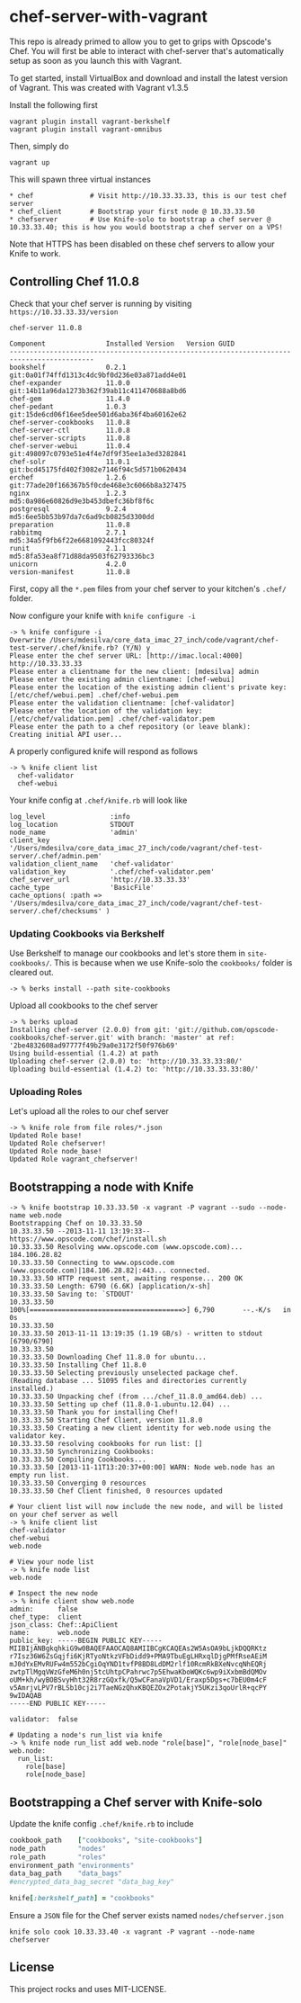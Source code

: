 # chef-server-with-vagrant

This repo is already primed to allow you to get to grips with Opscode's
Chef.  You will first be able to interact with chef-server that's
automatically setup as soon as you launch this with Vagrant.

To get started, install VirtualBox and download and install the latest
version of Vagrant.  This was created with Vagrant v1.3.5

Install the following first

    vagrant plugin install vagrant-berkshelf
    vagrant plugin install vagrant-omnibus

Then, simply do

    vagrant up

This will spawn three virtual instances

    * chef              # Visit http://10.33.33.33, this is our test chef server
    * chef_client       # Bootstrap your first node @ 10.33.33.50
    * chefserver        # Use Knife-solo to bootstrap a chef server @ 10.33.33.40; this is how you would bootstrap a chef server on a VPS!

Note that HTTPS has been disabled on these chef servers to allow your
Knife to work.

## Controlling Chef 11.0.8

Check that your chef server is running by visiting `https://10.33.33.33/version`

```
chef-server 11.0.8

Component               Installed Version   Version GUID
-------------------------------------------------------------------------------------------
bookshelf               0.2.1               git:0a01f74ffd1313c4dc9bf0d236e03a871add4e01
chef-expander           11.0.0              git:14b11a96da1273b362f39ab11c411470688a8bd6
chef-gem                11.4.0
chef-pedant             1.0.3               git:15de6cd06f16ee5dee501d6aba36f4ba60162e62
chef-server-cookbooks   11.0.8
chef-server-ctl         11.0.8
chef-server-scripts     11.0.8
chef-server-webui       11.0.4              git:498097c0793e51e4f4e7df9f35ee1a3ed3282841
chef-solr               11.0.1              git:bcd45175fd402f3082e7146f94c5d571b0620434
erchef                  1.2.6               git:77ade20f166367b5f0cde468e3c6066b8a327475
nginx                   1.2.3               md5:0a986e60826d9e3b453dbefc36bf8f6c
postgresql              9.2.4               md5:6ee5bb53b97da7c6ad9cb0825d3300dd
preparation             11.0.8
rabbitmq                2.7.1               md5:34a5f9fb6f22e6681092443fcc80324f
runit                   2.1.1               md5:8fa53ea8f71d88da9503f62793336bc3
unicorn                 4.2.0
version-manifest        11.0.8
```

First, copy all the `*.pem` files from your chef server to your kitchen's `.chef/` folder.

Now configure your knife with `knife configure -i`

```
-> % knife configure -i
Overwrite /Users/mdesilva/core_data_imac_27_inch/code/vagrant/chef-test-server/.chef/knife.rb? (Y/N) y
Please enter the chef server URL: [http://imac.local:4000] http://10.33.33.33
Please enter a clientname for the new client: [mdesilva] admin
Please enter the existing admin clientname: [chef-webui]
Please enter the location of the existing admin client's private key: [/etc/chef/webui.pem] .chef/chef-webui.pem
Please enter the validation clientname: [chef-validator]
Please enter the location of the validation key: [/etc/chef/validation.pem] .chef/chef-validator.pem
Please enter the path to a chef repository (or leave blank):
Creating initial API user...
```

A properly configured knife will respond as follows

```
-> % knife client list
  chef-validator
  chef-webui
```

Your knife config at `.chef/knife.rb` will look like

```
log_level                :info
log_location             STDOUT
node_name                'admin'
client_key               '/Users/mdesilva/core_data_imac_27_inch/code/vagrant/chef-test-server/.chef/admin.pem'
validation_client_name   'chef-validator'
validation_key           '.chef/chef-validator.pem'
chef_server_url          'http://10.33.33.33'
cache_type               'BasicFile'
cache_options( :path => '/Users/mdesilva/core_data_imac_27_inch/code/vagrant/chef-test-server/.chef/checksums' )
```

### Updating Cookbooks via Berkshelf

Use Berkshelf to manage our cookbooks and let's store them in
`site-cookbooks/`.  This is because when we use Knife-solo the
`cookbooks/` folder is cleared out.

    -> % berks install --path site-cookbooks

Upload all cookbooks to the chef server

    -> % berks upload
    Installing chef-server (2.0.0) from git: 'git://github.com/opscode-cookbooks/chef-server.git' with branch: 'master' at ref: '2be4832608ad97777f49b29a0e3172f50f976b69'
    Using build-essential (1.4.2) at path
    Uploading chef-server (2.0.0) to: 'http://10.33.33.33:80/'
    Uploading build-essential (1.4.2) to: 'http://10.33.33.33:80/'

### Uploading Roles

Let's upload all the roles to our chef server

    -> % knife role from file roles/*.json
    Updated Role base!
    Updated Role chefserver!
    Updated Role node_base!
    Updated Role vagrant_chefserver!

## Bootstrapping a node with Knife

```
-> % knife bootstrap 10.33.33.50 -x vagrant -P vagrant --sudo --node-name web.node
Bootstrapping Chef on 10.33.33.50
10.33.33.50 --2013-11-11 13:19:33--  https://www.opscode.com/chef/install.sh
10.33.33.50 Resolving www.opscode.com (www.opscode.com)... 184.106.28.82
10.33.33.50 Connecting to www.opscode.com (www.opscode.com)|184.106.28.82|:443... connected.
10.33.33.50 HTTP request sent, awaiting response... 200 OK
10.33.33.50 Length: 6790 (6.6K) [application/x-sh]
10.33.33.50 Saving to: `STDOUT'
10.33.33.50
100%[======================================>] 6,790       --.-K/s   in 0s
10.33.33.50
10.33.33.50 2013-11-11 13:19:35 (1.19 GB/s) - written to stdout [6790/6790]
10.33.33.50
10.33.33.50 Downloading Chef 11.8.0 for ubuntu...
10.33.33.50 Installing Chef 11.8.0
10.33.33.50 Selecting previously unselected package chef.
(Reading database ... 51095 files and directories currently installed.)
10.33.33.50 Unpacking chef (from .../chef_11.8.0_amd64.deb) ...
10.33.33.50 Setting up chef (11.8.0-1.ubuntu.12.04) ...
10.33.33.50 Thank you for installing Chef!
10.33.33.50 Starting Chef Client, version 11.8.0
10.33.33.50 Creating a new client identity for web.node using the validator key.
10.33.33.50 resolving cookbooks for run list: []
10.33.33.50 Synchronizing Cookbooks:
10.33.33.50 Compiling Cookbooks...
10.33.33.50 [2013-11-11T13:20:37+00:00] WARN: Node web.node has an empty run list.
10.33.33.50 Converging 0 resources
10.33.33.50 Chef Client finished, 0 resources updated

# Your client list will now include the new node, and will be listed on your chef server as well
-> % knife client list
chef-validator
chef-webui
web.node

# View your node list
-> % knife node list
web.node

# Inspect the new node
-> % knife client show web.node
admin:      false
chef_type:  client
json_class: Chef::ApiClient
name:       web.node
public_key: -----BEGIN PUBLIC KEY-----
MIIBIjANBgkqhkiG9w0BAQEFAAOCAQ8AMIIBCgKCAQEAs2W5AsOA9bLjkDQQRKtz
r7Isz36W6ZsGqjfi6KjRTyoNtkzVFbDidd9+PMA9TbuEgLHRxqlDjgPMfRseAEiM
mJ0dYxEMvRUFw4m552bCgiOqYND1tvfP8BD8LdDM2rlf10RcmRkBXeNvcqNhEQRj
zwtpTlMgqVWzGfeM6h0nj5tcUhtpCPahrwc7p5EhwaKboWQKc6wp9iXxbmBdQMOv
oUM+kh/wyBOBSvyHht32R8rzGQxfk/Q5wCFanaVpVD1/Eraxp5Dgs+c7bEU0m4cF
v5AmrjvLPV7rBLSb10cj2i7TaeNGzQhxKBQEZOx2PotakjY5UKzi3qoUrlR+qcPY
9wIDAQAB
-----END PUBLIC KEY-----

validator:  false

# Updating a node's run_list via knife
-> % knife node run_list add web.node "role[base]", "role[node_base]"
web.node:
  run_list:
    role[base]
    role[node_base]
```

## Bootstrapping a Chef server with Knife-solo

Update the knife config `.chef/knife.rb` to include

```ruby
cookbook_path    ["cookbooks", "site-cookbooks"]
node_path        "nodes"
role_path        "roles"
environment_path "environments"
data_bag_path    "data_bags"
#encrypted_data_bag_secret "data_bag_key"

knife[:berkshelf_path] = "cookbooks"
```

Ensure a `JSON` file for the Chef server exists named `nodes/chefserver.json`

    knife solo cook 10.33.33.40 -x vagrant -P vagrant --node-name chefserver

## License

This project rocks and uses MIT-LICENSE.
